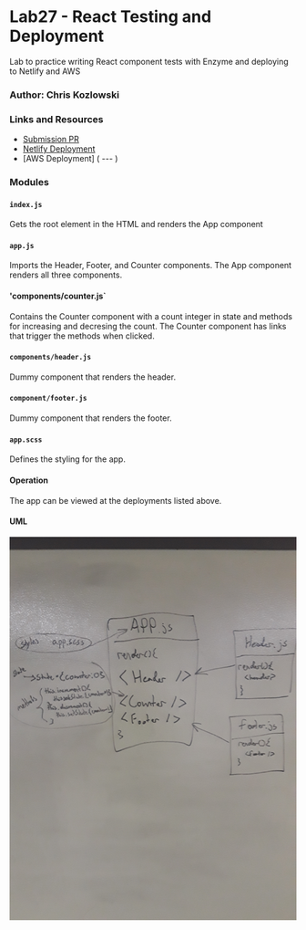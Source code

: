 # Lab27 - React Testing and Deployment
Lab to practice writing React component tests with Enzyme and deploying to Netlify and AWS
### Author: Chris Kozlowski

### Links and Resources
* [Submission PR](https://github.com/401-advanced-javascript-cdk/lab-26-component-based-ui/pull/1)
* [Netlify Deployment]( --- )
* [AWS Deployment] ( --- )

### Modules
#### `index.js`
Gets the root element in the HTML and renders the App component
#### `app.js`
Imports the Header, Footer, and Counter components.  The App component renders all three components.
#### 'components/counter.js`
Contains the Counter component with a count integer in state and methods for increasing and decresing the count.  The Counter component has links that trigger the methods when clicked.
#### `components/header.js`
Dummy component that renders the header.
#### `component/footer.js`
Dummy component that renders the footer.
#### `app.scss`
Defines the styling for the app.

#### Operation
The app can be viewed at the deployments listed above.

#### UML
![Lab27 UML](./assets/lab27.jpg)
